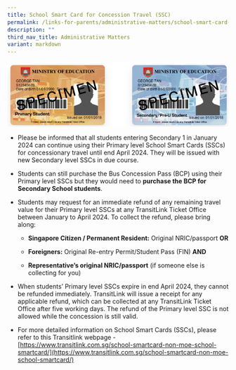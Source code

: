```yaml
---
title: School Smart Card for Concession Travel (SSC)
permalink: /links-for-parents/administrative-matters/school-smart-card-for-concession-travel-ssc/
description: ""
third_nav_title: Administrative Matters
variant: markdown
---
```

![](/images/Sec%201%20Intake%20Images/Concession.png)
		 
* Please be informed that all students entering Secondary 1 in January 2024 can continue using their Primary level School Smart Cards (SSCs) for concessionary travel until end April 2024. They will be issued with new Secondary level SSCs in due course.

* Students can still purchase the Bus Concession Pass (BCP) using their Primary level SSCs but they would need to **purchase the BCP for Secondary School students**.

* Students may request for an immediate refund of any remaining travel value for their Primary level SSCs at any TransitLink Ticket Office between January to April 2024. To collect the refund, please bring along:

	* **Singapore Citizen / Permanent Resident:** Original NRIC/passport **OR**

	* **Foreigners:** Original Re-entry Permit/Student Pass (FIN) **AND**

	* **Representative’s original NRIC/passport** (if someone else is collecting for you)

* When students’ Primary level SSCs expire in end April 2024, they cannot be refunded immediately. TransitLink will issue a receipt for any applicable refund, which can be collected at any TransitLink Ticket Office after five working days. The refund of the Primary level SSC is not allowed while the concession is still valid.

* For more detailed information on School Smart Cards (SSCs), please refer to this Transitlink webpage - [https://www.transitlink.com.sg/school-smartcard-non-moe-school-smartcard/](https://www.transitlink.com.sg/school-smartcard-non-moe-school-smartcard/)